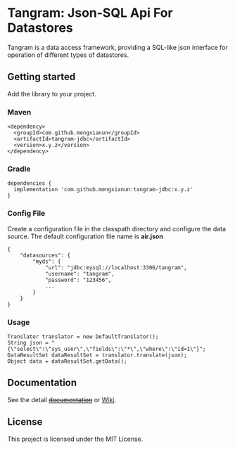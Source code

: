 # Tangram: Json-SQL Api For Datastores

Tangram is a data access framework, providing a SQL-like json interface for operation of different types of datastores.

## Getting started

Add the library to your project.

### Maven

```
<dependency>
  <groupId>com.github.mengxianun</groupId>
  <artifactId>tangram-jdbc</artifactId>
  <version>x.y.z</version>
</dependency>
```

### Gradle

```
dependencies {
  implementation 'com.github.mengxianun:tangram-jdbc:x.y.z'
}
```

### Config File

Create a configuration file in the classpath directory and configure the data source. The default configuration file name is **air.json**

```
{
    "datasources": {
        "myds": {
            "url": "jdbc:mysql://localhost:3306/tangram",
            "username": "tangram",
            "password": "123456",
            ...
        }
    }
}

```

### Usage

```
Translator translator = new DefaultTranslator();
String json = "{\"select\":\"sys_user\",\"fields\":\"*\",\"where\":\"id=1\"}";
DataResultSet dataResultSet = translator.translate(json);
Object data = dataResultSet.getData();
```

## Documentation

See the detail [~~documentation~~](https://github.com/aigodata/tangram/blob/master/doc/README.md) or [Wiki](https://github.com/aigodata/tangram/wiki).

## License

This project is licensed under the MIT License.